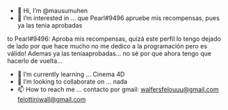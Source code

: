 - 👋 Hi, I’m @mausumuhen
- 👀 I’m interested in ... que Pearl#9496 apruebe mis recompensas, pues ya las tenia aprobadas

to Pearl#9496:
  Aproba mis recompensas, quizá este perfil lo tengo dejado de lado por que hace mucho no me dedico a la programación pero es válido!
  Ademas ya las teníaaprobadas... no sé por que ahora tengo que hacerlo de vuelta...

- 🌱 I’m currently learning ... Cinema 4D
- 💞️ I’m looking to collaborate on ... nada
- 📫 How to reach me ... contacto por gmail:
    walfersfelouuu@gmail.com
     felottiniwall@gmail.com

<!---
mausumuhen/mausumuhen is a ✨ special ✨ repository because its `README.md` (this file) appears on your GitHub profile.
You can click the Preview link to take a look at your changes.
--->
